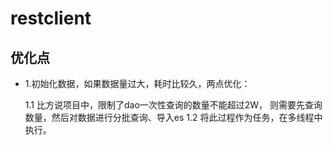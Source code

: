 # restclient

## 优化点

- 1.初始化数据，如果数据量过大，耗时比较久，两点优化：

    1.1 比方说项目中，限制了dao一次性查询的数量不能超过2W，
    则需要先查询数量，然后对数据进行分批查询、导入es
    1.2 将此过程作为任务，在多线程中执行。
